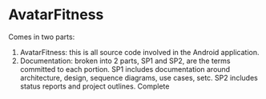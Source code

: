 # AvatarFitness
Comes in two parts: 
1. AvatarFitness: this is all source code involved in the Android application.
2. Documentation: broken into 2 parts, SP1 and SP2, are the terms committed to each portion. SP1 includes documentation around
                  architecture, design, sequence diagrams, use cases, setc. SP2 includes status reports and project outlines.
Complete
